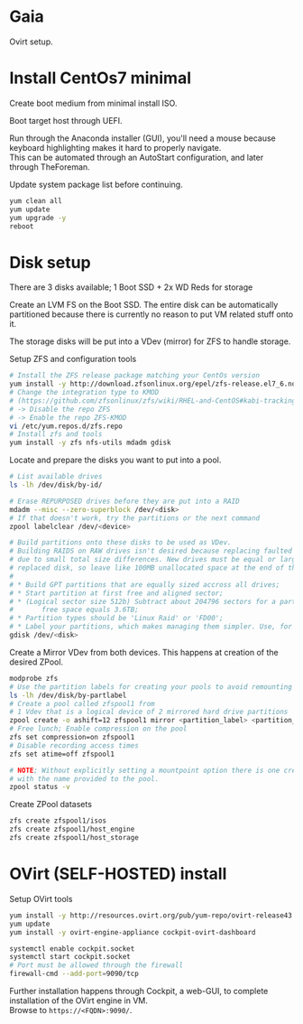 # Gaia

Ovirt setup.

# Install CentOs7 minimal

Create boot medium from minimal install ISO.

Boot target host through UEFI.

Run through the Anaconda installer (GUI), you'll need a mouse because keyboard highlighting
makes it hard to properly navigate.  
This can be automated through an AutoStart configuration, and later through TheForeman.

Update system package list before continuing.
```bash
yum clean all
yum update
yum upgrade -y
reboot
```

# Disk setup

There are 3 disks available; 1 Boot SSD + 2x WD Reds for storage

Create an LVM FS on the Boot SSD. The entire disk can be automatically partitioned because
there is currently no reason to put VM related stuff onto it.

The storage disks will be put into a VDev (mirror) for ZFS to handle storage.

Setup ZFS and configuration tools
```bash
# Install the ZFS release package matching your CentOs version
yum install -y http://download.zfsonlinux.org/epel/zfs-release.el7_6.noarch.rpm
# Change the integration type to KMOD
# (https://github.com/zfsonlinux/zfs/wiki/RHEL-and-CentOS#kabi-tracking-kmod)
# -> Disable the repo ZFS
# -> Enable the repo ZFS-KMOD
vi /etc/yum.repos.d/zfs.repo
# Install zfs and tools
yum install -y zfs nfs-utils mdadm gdisk
```

Locate and prepare the disks you want to put into a pool.
```bash
# List available drives
ls -lh /dev/disk/by-id/

# Erase REPURPOSED drives before they are put into a RAID
mdadm --misc --zero-superblock /dev/<disk>
# If that doesn't work, try the partitions or the next command
zpool labelclear /dev/<device>

# Build partitions onto these disks to be used as VDev.
# Building RAIDS on RAW drives isn't desired because replacing faulted drives becomes an issue
# due to small total size differences. New drives must be equal or larger than the failed
# replaced disk, so leave like 100MB unallocated space at the end of the drive.
# 
# * Build GPT partitions that are equally sized accross all drives;
# * Start partition at first free and aligned sector;
# * (Logical sector size 512b) Subtract about 204796 sectors for a partition size where the `
#       free space equals 3.6TB;
# * Partition types should be 'Linux Raid' or 'FD00';
# * Label your partitions, which makes managing them simpler. Use, for example, zfsdata1 
gdisk /dev/<disk>
``` 

Create a Mirror VDev from both devices. This happens at creation of the desired ZPool.
```bash
modprobe zfs
# Use the partition labels for creating your pools to avoid remounting issues!
ls -lh /dev/disk/by-partlabel
# Create a pool called zfspool1 from 
# 1 Vdev that is a logical device of 2 mirrored hard drive partitions
zpool create -o ashift=12 zfspool1 mirror <partition_label> <partition_label>
# Free lunch; Enable compression on the pool
zfs set compression=on zfspool1
# Disable recording access times
zfs set atime=off zfspool1

# NOTE; Without explicitly setting a mountpoint option there is one created at root ('/')
# with the name provided to the pool.
zpool status -v
```

Create ZPool datasets
```bash
zfs create zfspool1/isos
zfs create zfspool1/host_engine
zfs create zfspool1/host_storage
```

# OVirt (SELF-HOSTED) install

[OVirt Self-Hosted engine docs]: https://www.ovirt.org/documentation/self-hosted/Self-Hosted_Engine_Guide.html
[RH Self-Hosted engine docs]: https://access.redhat.com/documentation/en-us/red_hat_virtualization/4.2/html-single/self-hosted_engine_guide/index

Setup OVirt tools

```bash
yum install -y http://resources.ovirt.org/pub/yum-repo/ovirt-release43.rpm
yum update
yum install -y ovirt-engine-appliance cockpit-ovirt-dashboard

systemctl enable cockpit.socket 
systemctl start cockpit.socket
# Port must be allowed through the firewall
firewall-cmd --add-port=9090/tcp
```

Further installation happens through Cockpit, a web-GUI, to complete installation of the OVirt engine
in VM.  
Browse to `https://<FQDN>:9090/`. 